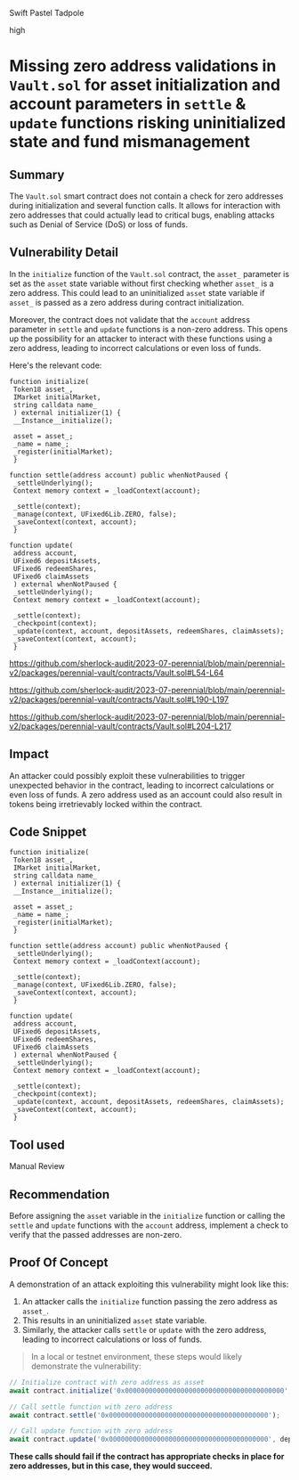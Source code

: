 Swift Pastel Tadpole

high

# Missing zero address validations in `Vault.sol` for asset initialization and account parameters in `settle` & `update` functions risking uninitialized state and fund mismanagement
## Summary

The `Vault.sol` smart contract does not contain a check for zero addresses during initialization and several function calls. It allows for interaction with zero addresses that could actually lead to critical bugs, enabling attacks such as Denial of Service (DoS) or loss of funds.

## Vulnerability Detail

In the `initialize` function of the `Vault.sol` contract, the `asset_` parameter is set as the `asset` state variable without first checking whether `asset_` is a zero address. This could lead to an uninitialized `asset` state variable if `asset_` is passed as a zero address during contract initialization.

Moreover, the contract does not validate that the `account` address parameter in `settle` and `update` functions is a non-zero address. This opens up the possibility for an attacker to interact with these functions using a zero address, leading to incorrect calculations or even loss of funds.

Here's the relevant code:

```solidity
function initialize(
 Token18 asset_,
 IMarket initialMarket,
 string calldata name_
 ) external initializer(1) {
 __Instance__initialize();

 asset = asset_;
 _name = name_;
 _register(initialMarket);
 }

function settle(address account) public whenNotPaused {
 _settleUnderlying();
 Context memory context = _loadContext(account);

 _settle(context);
 _manage(context, UFixed6Lib.ZERO, false);
 _saveContext(context, account);
 }

function update(
 address account,
 UFixed6 depositAssets,
 UFixed6 redeemShares,
 UFixed6 claimAssets
 ) external whenNotPaused {
 _settleUnderlying();
 Context memory context = _loadContext(account);

 _settle(context);
 _checkpoint(context);
 _update(context, account, depositAssets, redeemShares, claimAssets);
 _saveContext(context, account);
 }
```

https://github.com/sherlock-audit/2023-07-perennial/blob/main/perennial-v2/packages/perennial-vault/contracts/Vault.sol#L54-L64

https://github.com/sherlock-audit/2023-07-perennial/blob/main/perennial-v2/packages/perennial-vault/contracts/Vault.sol#L190-L197

https://github.com/sherlock-audit/2023-07-perennial/blob/main/perennial-v2/packages/perennial-vault/contracts/Vault.sol#L204-L217

## Impact

An attacker could possibly exploit these vulnerabilities to trigger unexpected behavior in the contract, leading to incorrect calculations or even loss of funds. A zero address used as an account could also result in tokens being irretrievably locked within the contract.

## Code Snippet

```solidity
function initialize(
 Token18 asset_,
 IMarket initialMarket,
 string calldata name_
 ) external initializer(1) {
 __Instance__initialize();

 asset = asset_;
 _name = name_;
 _register(initialMarket);
 }

function settle(address account) public whenNotPaused {
 _settleUnderlying();
 Context memory context = _loadContext(account);

 _settle(context);
 _manage(context, UFixed6Lib.ZERO, false);
 _saveContext(context, account);
 }

function update(
 address account,
 UFixed6 depositAssets,
 UFixed6 redeemShares,
 UFixed6 claimAssets
 ) external whenNotPaused {
 _settleUnderlying();
 Context memory context = _loadContext(account);

 _settle(context);
 _checkpoint(context);
 _update(context, account, depositAssets, redeemShares, claimAssets);
 _saveContext(context, account);
 }
```

## Tool used

Manual Review

## Recommendation

Before assigning the `asset` variable in the `initialize` function or calling the `settle` and `update` functions with the `account` address, implement a check to verify that the passed addresses are non-zero.

## Proof Of Concept

A demonstration of an attack exploiting this vulnerability might look like this:

1. An attacker calls the `initialize` function passing the zero address as `asset_`.
2. This results in an uninitialized `asset` state variable.
3. Similarly, the attacker calls `settle` or `update` with the zero address, leading to incorrect calculations or loss of funds.

> In a local or testnet environment, these steps would likely demonstrate the vulnerability:

```javascript
// Initialize contract with zero address as asset
await contract.initialize('0x0000000000000000000000000000000000000000', initialMarket, 'TestVault');

// Call settle function with zero address
await contract.settle('0x0000000000000000000000000000000000000000');

// Call update function with zero address
await contract.update('0x0000000000000000000000000000000000000000', depositAssets, redeemShares, claimAssets);
```

**These calls should fail if the contract has appropriate checks in place for zero addresses, but in this case, they would succeed.**